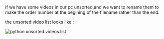 if we  have some videos in our pc unsorted,and we want to rename them to make the order number at the begining of  the filename rather than the end. 

the unsorted video list looks like :

![python.unsorted.videos.list](/home/srx/Work/notes/python.unsorted.videos.list.png)